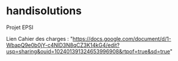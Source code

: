 # handisolutions

Projet EPSI

Lien Cahier des charges : "https://docs.google.com/document/d/1-WbapQ9e0b0jY-c4NlD3N8qCZ3K14kG4/edit?usp=sharing&ouid=102401391324653996908&rtpof=true&sd=true"

